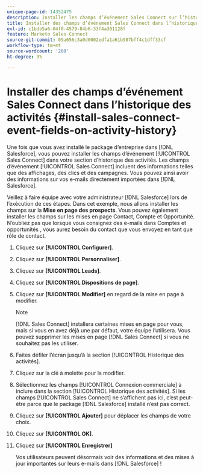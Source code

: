 ```yaml
---
unique-page-id: 14352475
description: Installer les champs d’événement Sales Connect sur l’historique des activités - Documents Marketo - Documentation du produit
title: Installer des champs d’événement Sales Connect dans l’historique des activités
exl-id: c1bdb5a6-04f0-4579-84b6-33f4a301128f
feature: Marketo Sales Connect
source-git-commit: 09a656c3a0d0002edfa1a61b987bff4c1dff33cf
workflow-type: tm+mt
source-wordcount: '260'
ht-degree: 9%

---
```


# Installer des champs d’événement Sales Connect dans l’historique des activités {#install-sales-connect-event-fields-on-activity-history}

Une fois que vous avez installé le package d’entreprise dans [!DNL Salesforce], vous pouvez installer les champs d’événement [!UICONTROL Sales Connect] dans votre section d’historique des activités. Les champs d’événement [!UICONTROL Sales Connect] incluent des informations telles que des affichages, des clics et des campagnes. Vous pouvez ainsi avoir des informations sur vos e-mails directement importées dans [!DNL Salesforce].

Veillez à faire équipe avec votre administrateur [!DNL Salesforce] lors de l’exécution de ces étapes. Dans cet exemple, nous allons installer les champs sur la **Mise en page des prospects**. Vous pouvez également installer les champs sur les mises en page Contact, Compte et Opportunité. N’oubliez pas que lorsque vous consignez des e-mails dans Comptes et opportunités , vous aurez besoin du contact que vous envoyez en tant que rôle de contact.

1. Cliquez sur **[!UICONTROL Configurer]**.
1. Cliquez sur **[!UICONTROL Personnaliser]**.
1. Cliquez sur **[!UICONTROL Leads]**.
1. Cliquez sur **[!UICONTROL Dispositions de page]**.
1. Cliquez sur **[!UICONTROL Modifier]** en regard de la mise en page à modifier.

   >[!NOTE]
   >
   >[!DNL Sales Connect] installera certaines mises en page pour vous, mais si vous en avez déjà une par défaut, votre équipe l’utilisera. Vous pouvez supprimer les mises en page [!DNL Sales Connect] si vous ne souhaitez pas les utiliser.

1. Faites défiler l’écran jusqu’à la section [!UICONTROL Historique des activités].
1. Cliquez sur la clé à molette pour la modifier.
1. Sélectionnez les champs [!UICONTROL Connexion commerciale] à inclure dans la section [!UICONTROL Historique des activités]. Si les champs [!UICONTROL Sales Connect] ne s’affichent pas ici, c’est peut-être parce que le package [!DNL Salesforce] installé n’est pas correct.
1. Cliquez sur **[!UICONTROL Ajouter]** pour déplacer les champs de votre choix.
1. Cliquez sur **[!UICONTROL OK]**.
1. Cliquez sur **[!UICONTROL Enregistrer]**

   Vos utilisateurs peuvent désormais voir des informations et des mises à jour importantes sur leurs e-mails dans [!DNL Salesforce] !

